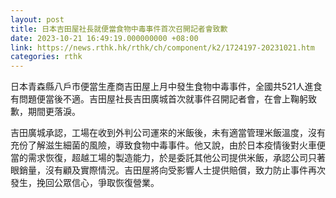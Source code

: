 ```yaml
---
layout: post
title: 日本吉田屋社長就便當食物中毒事件首次召開記者會致歉
date: 2023-10-21 16:49:19.000000000 +08:00
link: https://news.rthk.hk/rthk/ch/component/k2/1724197-20231021.htm
categories: rthk
---
```


日本青森縣八戶市便當生產商吉田屋上月中發生食物中毒事件，全國共521人進食有問題便當後不適。吉田屋社長吉田廣城首次就事件召開記者會，在會上鞠躬致歉，期間更落淚。

吉田廣城承認，工場在收到外判公司運來的米飯後，未有適當管理米飯溫度，沒有充份了解滋生細菌的風險，導致食物中毒事件。他又說，由於日本疫情後對火車便當的需求恢復，超越工場的製造能力，於是委託其他公司提供米飯，承認公司只著眼銷量，沒有顧及實際情況。吉田屋將向受影響人士提供賠償，致力防止事件再次發生，挽回公眾信心，爭取恢復營業。
